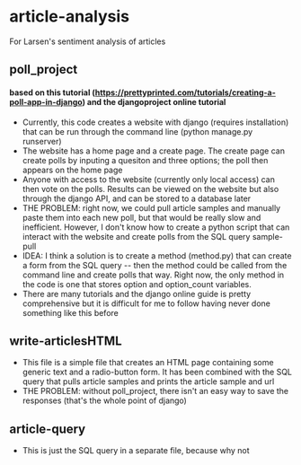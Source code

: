 # article-analysis
For Larsen's sentiment analysis of articles


## poll_project
#### based on this tutorial (https://prettyprinted.com/tutorials/creating-a-poll-app-in-django) and the djangoproject online tutorial
- Currently, this code creates a website with django (requires installation) that can be run through the command line (python manage.py runserver)
- The website has a home page and a create page. The create page can create polls by inputing a quesiton and three options; the poll then appears on the home page
- Anyone with access to the website (currently only local access) can then vote on the polls. Results can be viewed on the website but also through the django API, and can be stored to a database later
- THE PROBLEM: right now, we could pull article samples and manually paste them into each new poll, but that would be really slow and inefficient. However, I don't know how to create a python script that can interact with the website and create polls from the SQL query sample-pull
- IDEA: I think a solution is to create a method (method.py) that can create a form from the SQL query -- then the method could be called from the command line and create polls that way. Right now, the only method in the code is one that stores option and option_count variables.
- There are many tutorials and the django online guide is pretty comprehensive but it is difficult for me to follow having never done something like this before


## write-articlesHTML
- This file is a simple file that creates an HTML page containing some generic text and a radio-button form. It has been combined with the SQL query that pulls article samples and prints the article sample and url
- THE PROBLEM: without poll_project, there isn't an easy way to save the responses (that's the whole point of django)

## article-query
- This is just the SQL query in a separate file, because why not
